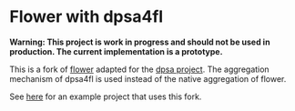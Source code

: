 # Flower with dpsa4fl

**Warning: This project is work in progress and should not be used in production. The current implementation is a prototype.**

This is a fork of [flower](https://github.com/adap/flower) adapted for the [dpsa project](https://github.com/dpsa-project/overview). The aggregation mechanism of dpsa4fl is used instead of the native aggregation of flower.

See [here](https://github.com/dpsa-project/dpsa4fl-example-project)
for an example project that uses this fork.



